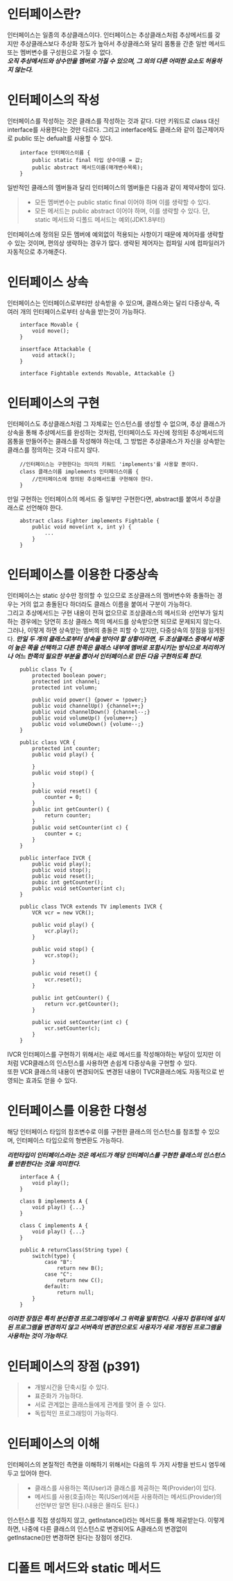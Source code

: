 # 인터페이스란?

인터페이스는 일종의 추상클래스이다. 인터페이스는 추상클래스처럼 추상메서드를 갖지만 추상클래스보다 추상화 정도가 높아서 추상클래스와 달리 몸통을 간춘 일반 메서드 또는 멤버변수를 구성원으로 가질 수 없다.  
**_오직 추상메서드와 상수만을 멤버로 가질 수 있으며, 그 외의 다른 어떠한 요소도 허용하지 않는다._**

# 인터페이스의 작성

인터페이스를 작성하는 것은 클래스를 작성하는 것과 같다. 다만 키워드로 class 대신 interface를 사용한다는 것만 다르다. 그리고 interface에도 클래스와 같이 접근제어자로 public 또는 defualt를 사용할 수 있다.

```
    interface 인터페이스이름 {
        public static final 타입 상수이름 = 값;
        public abstract 메서드이름(매개변수목록);
    }
```

일반적인 클래스의 멤버들과 달리 인터페이스의 멤버들은 다음과 같이 제약사항이 있다.

> - 모든 멤버변수는 public static final 이어야 하며 이를 생략할 수 있다.
> - 모든 메서드는 public abstract 이어야 하며, 이를 생략할 수 있다. 단, static 메서드와 디폴드 메서드는 예외(JDK1.8부터)

인터페이스에 정의된 모든 멤버에 예외없이 적용되는 사항이기 때문에 제어자를 생략할 수 있는 것이며, 편의상 생략하는 경우가 많다. 생략된 제어자는 컴파일 시에 컴파일러가 자동적으로 추가해준다.

# 인터페이스 상속

인터페이스는 인터페이스로부터만 상속받을 수 있으며, 클래스와는 달리 다중상속, 즉 여러 개의 인터페이스로부터 상속을 받는것이 가능하다.

```
    interface Movable {
        void move();
    }

    insertface Attackable {
        void attack();
    }

    interface Fightable extends Movable, Attackable {}
```

# 인터페이스의 구현

인터페이스도 추상클래스처럼 그 자체로는 인스턴스를 생성할 수 없으며, 추상 클래스가 상속을 통해 추상메서드를 완성하는 것처럼, 인터페이스도 자신에 정의된 추상메서드의 몸통을 만들어주는 클래스를 작성해야 하는데, 그 방법은 추상클래스가 자신을 상속받는 클래스를 정의하는 것과 다르지 않다.

```
    //인터페이스는 구현한다는 의미의 키워드 'implements'를 사용할 뿐이다.
    class 클래스이름 implements 인터페이스이름 {
        //인터페이스에 정의된 추상메서드를 구현해야 한다.
    }
```

만일 구현하는 인터페이스의 메서드 중 일부만 구현한다면, abstract를 붙여서 추상클래스로 선언해야 한다.

```
    abstract class Fighter implements Fightable {
        public void move(int x, int y) {
            ...
        }
    }
```

# 인터페이스를 이용한 다중상속

인터페이스는 static 상수만 정의할 수 있으므로 조상클래스의 멤버변수와 충돌하는 경우는 거의 없고 충돌된다 하더라도 클래스 이름을 붙여서 구분이 가능하다.  
그리고 추상메서드는 구현 내용이 전혀 없으므로 조상클래스의 메서드와 선언부가 일치하는 경우에는 당연히 조상 클래스 쪽의 메서드를 상속받으면 되므로 문제되지 않는다.
그러나, 이렇게 하면 상속받는 멤버의 충돌은 피할 수 있지만, 다중상속의 장점을 잃게된다. **_만일 두 개의 클래스로부터 상속을 받아야 할 상황이라면, 두 조상클래스 중에서 비중이 높은 쪽을 선택하고 다른 한쪽은 클래스 내부에 멤버로 포함시키는 방식으로 처리하거나 어느 한쪽의 필요한 부분을 뽑아서 인터페이스로 만든 다음 구현하도록 한다._**

```
    public class Tv {
        protected boolean power;
        protected int channel;
        protected int volumn;

        public void power() {power = !power;}
        public void channelUp() {channel++;}
        public void channelDown() {channel--;}
        public void volumeUp() {volume++;}
        public void volumeDown() {volume--;}
    }

    public class VCR {
        protected int counter;
        public void play() {

        }
        public void stop() {

        }
        public void reset() {
            counter = 0;
        }
        public int getCounter() {
            return counter;
        }
        public void setCounter(int c) {
            counter = c;
        }
    }

    public interface IVCR {
        public void play();
        public void stop();
        public void reset();
        pubic int getCounter();
        public void setCounter(int c);
    }

    public class TVCR extends TV implements IVCR {
        VCR vcr = new VCR();

        public void play() {
            vcr.play();
        }

        public void stop() {
            vcr.stop();
        }

        public void reset() {
            vcr.reset();
        }

        public int getCounter() {
            return vcr.getCounter();
        }

        public void setCounter(int c) {
            vcr.setCounter(c);
        }
    }
```

IVCR 인터페이스를 구현하기 위해서는 새로 메서드를 작성해야하는 부담이 있지만 이처럼 VCR클래스의 인스턴스를 사용하면 손쉽게 다중상속을 구현할 수 있다.  
또한 VCR 클래스의 내용이 변경되어도 변경된 내용이 TVCR클래스에도 자동적으로 반영되는 효과도 얻을 수 있다.

# 인터페이스를 이용한 다형성

해당 인터페이스 타입의 참조변수로 이를 구현한 클래스의 인스턴스를 참조할 수 있으며, 인터페이스 타입으로의 형변환도 가능하다.

**_리턴타입이 인터페이스라는 것은 메서드가 해당 인터페이스를 구현한 클래스의 인스턴스를 반환한다는 것을 의미한다._**

```
    interface A {
        void play();
    }

    class B implements A {
        void play() {...}
    }

    class C implements A {
        void play() {...}
    }

    public A returnClass(String type) {
        switch(type) {
            case "B":
                return new B();
            case "C":
                return new C();
            default:
                return null;
        }
    }
```

**_이러한 장점은 특히 분산환경 프로그래밍에서 그 위력을 발휘한다. 사용자 컴퓨터에 설치된 프로그램을 변경하지 않고 서버측의 변경만으로도 사용자가 새로 개정된 프로그램을 사용하는 것이 가능하다._**

# 인터페이스의 장점 (p391)

> - 개발시간을 단축시킬 수 있다.
> - 표준화가 가능하다.
> - 서로 관계없는 클래스들에게 관계를 맺어 줄 수 있다.
> - 독립적인 프로그래밍이 가능하다.

# 인터페이스의 이해

인터페이스의 본질적인 측면을 이해하기 위해서는 다음의 두 가지 사항을 반드시 염두에 두고 있어야 한다.

> - 클래스를 사용하는 쪽(User)과 클래스를 제공하는 쪽(Provider)이 있다.
> - 메서드를 사용(호출)하는 쪽(USer)에서듣 사용하려는 메서드(Provider)의 선언부만 알면 된다.(내용은 몰라도 된다.)

인스턴스를 직접 생성하지 않고, getInstance()라는 메서드를 통해 제공받는다. 이렇게 하면, 나중에 다른 클래스의 인스턴스로 변경되어도 A클래스의 변경없이 getInstacne()만 변경하면 된다는 장점이 생긴다.

# 디폴트 메서드와 static 메서드
